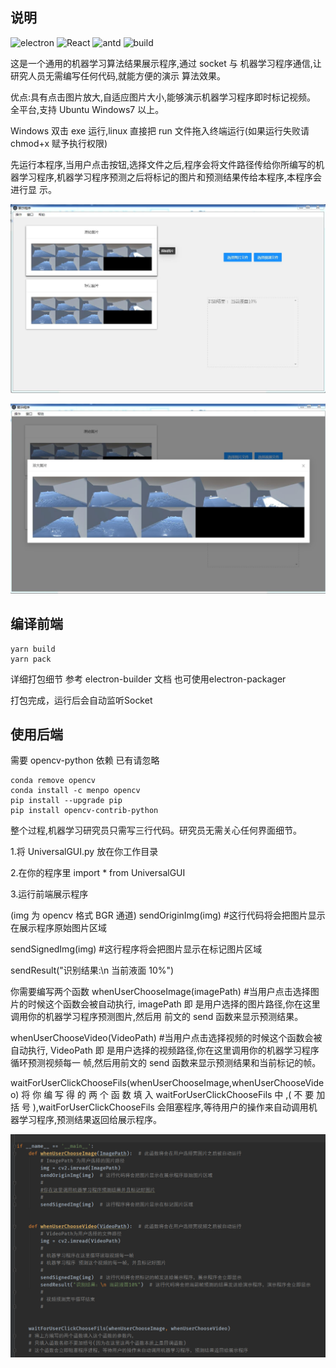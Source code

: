 ## 说明
![electron](https://img.shields.io/badge/electron-8.2.0+-green.svg) ![React](https://img.shields.io/badge/React-16.13.1+-green.svg) ![antd](https://img.shields.io/badge/antd-4.0.4+-green.svg) ![build](https://img.shields.io/badge/build-passed-green.svg)
​		

​这是一个通用的机器学习算法结果展示程序,通过 socket 与 机器学习程序通信,让研究人员无需编写任何代码,就能方便的演示 算法效果。

优点:具有点击图片放大,自适应图片大小,能够演示机器学习程序即时标记视频。
全平台,支持 Ubuntu Windows7 以上。

Windows 双击 exe 运行,linux 直接把 run 文件拖入终端运行(如果运行失败请 chmod+x 赋予执行权限)

先运行本程序,当用户点击按钮,选择文件之后,程序会将文件路径传给你所编写的机
器学习程序,机器学习程序预测之后将标记的图片和预测结果传给本程序,本程序会进行显
示。

![eg1](https://github.com/DaiQiangReal/UniversalGUI/blob/master/eg1.png?raw=true)

![eg2](https://github.com/DaiQiangReal/UniversalGUI/blob/master/eg2.png?raw=true)
## 编译前端

```shell
yarn build
yarn pack
```

详细打包细节 参考 electron-builder 文档 也可使用electron-packager

打包完成，运行后会自动监听Socket

## 使用后端

需要 opencv-python 依赖 已有请忽略

```shell
conda remove opencv
conda install -c menpo opencv
pip install --upgrade pip
pip install opencv-contrib-python
```



整个过程,机器学习研究员只需写三行代码。研究员无需关心任何界面细节。

1.将 UniversalGUI.py 放在你工作目录

2.在你的程序里 import * from UniversalGUI

3.运行前端展示程序

(img 为 opencv 格式 BGR 通道)
sendOriginImg(img) #这行代码将会把图片显示在展示程序原始图片区域

sendSignedImg(img) #这行程序将会把图片显示在标记图片区域

sendResult("识别结果:\n 当前液面 10%")

你需要编写两个函数
whenUserChooseImage(imagePath) #当用户点击选择图片的时候这个函数会被自动执行,
imagePath 即 是用户选择的图片路径,你在这里调用你的机器学习程序预测图片,然后用
前文的 send 函数来显示预测结果。

whenUserChooseVideo(VideoPath) #当用户点击选择视频的时候这个函数会被自动执行,
VideoPath 即 是用户选择的视频路径,你在这里调用你的机器学习程序循环预测视频每一
帧,然后用前文的 send 函数来显示预测结果和当前标记的帧。

waitForUserClickChooseFils(whenUserChooseImage,whenUserChooseVideo)
将 你 编 写 得 的 两 个 函 数 填 入 waitForUserClickChooseFils 中 ,( 不 要 加 括 号 ),waitForUserClickChooseFils 会阻塞程序,等待用户的操作来自动调用机器学习程序,预测结果返回给展示程序。

![backendEg](https://github.com/DaiQiangReal/UniversalGUI/blob/master/backendEg.png?raw=true)
